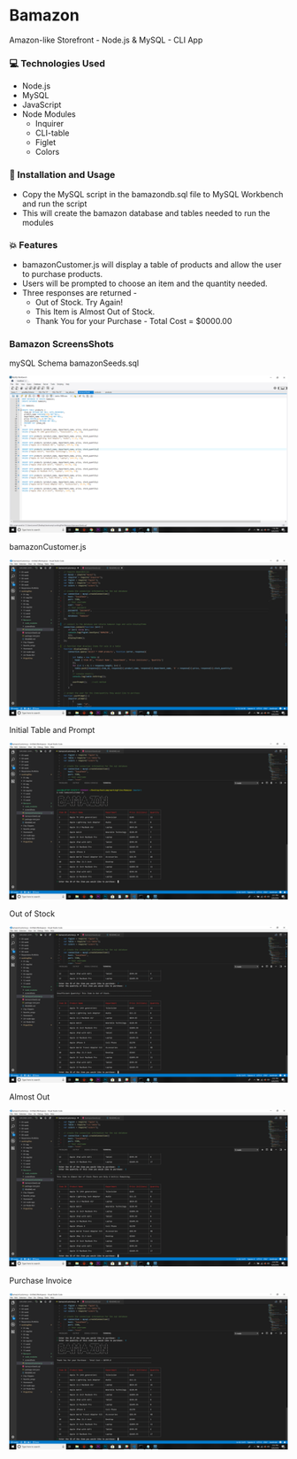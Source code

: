 # Bamazon
Amazon-like Storefront  - Node.js &amp; MySQL -  CLI App

### :computer: Technologies Used 
 
* Node.js
* MySQL
* JavaScript
* Node Modules
	* Inquirer
	* CLI-table
	* Figlet
    * Colors 

### :dvd: Installation and Usage 

* Copy the MySQL script in the bamazondb.sql file to MySQL Workbench and run the script
* This will create the bamazon database and tables needed to run the modules

### :boom: Features

* bamazonCustomer.js will display a table of products and allow the user to purchase products.
* Users will be prompted to choose an item and the quantity needed. 
* Three responses are returned - 
    * Out of Stock. Try Again! 
    * This Item is Almost Out of Stock.
    * Thank You for your Purchase - Total Cost = $0000.00 




### Bamazon ScreensShots
mySQL Schema bamazonSeeds.sql

![bamazonSeeds](/screenShots/bamazonSeeds.png)

bamazonCustomer.js

![bamazonCustomer.js](/screenShots/bamazonCustomer.png)

Initial Table and Prompt

![Initial Table](screenShots/initialTable.png)

Out of Stock

![Out of Stock](/screenShots/outOfStock.png)

Almost Out

![Almost Out](/screenShots/almostOut.png)

Purchase Invoice

![Purchase Invoice](/screenShots/purchaseInvoice.png)
